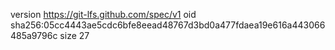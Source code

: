 version https://git-lfs.github.com/spec/v1
oid sha256:05cc4443ae5cdc6bfe8eead48767d3bd0a477fdaea19e616a443066485a9796c
size 27
